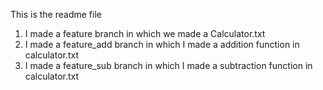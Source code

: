 This is the readme file
1. I made a feature branch in which we made a Calculator.txt
2. I made a feature_add branch in which I made a addition function in calculator.txt
3. I made a feature_sub branch in which I made a subtraction function in calculator.txt

